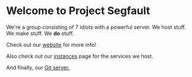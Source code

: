 # Welcome to Project Segfault
We're a group consisting of 7 idiots with a powerful server. We host stuff. We make stuff. We **do** stuff.

Check out our [website](https://projectsegfau.lt) for more info!

Also check out our [instances](https://instances.projectsegfau.lt/) page for the services we host.

And finally, our [Git server.](https://git.projectsegfau.lt/ProjectSegfault/)

